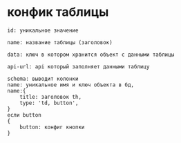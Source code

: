 # конфик таблицы
`id: уникальное значение`

`name: название таблицы (заголовок)`

`data: ключ в котором хранится объект с данными таблицы`

`api-url: api который заполняет данными таблицу`

 
 
    schema: выводит колонки  
    name: уникальное имя и ключ объекта в бд,    
    name:{
        title: заголовок th,
        type: 'td, button',
    }
    если button 
    {
        button: конфиг кнопки
    }